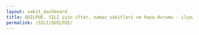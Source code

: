 ```yaml
---
layout: vakit_dashboard
title: QUILPUE, SILI için iftar, namaz vakitleri ve hava durumu - ilçe/eyalet seç
permalink: /SILI/QUILPUE/
---
```


<script type="text/javascript">
  var GLOBAL_COUNTRY = 'SILI';
  var GLOBAL_CITY = 'QUILPUE';
  var GLOBAL_STATE = '';
  var lat = 72;
  var lon = 21;
</script>
